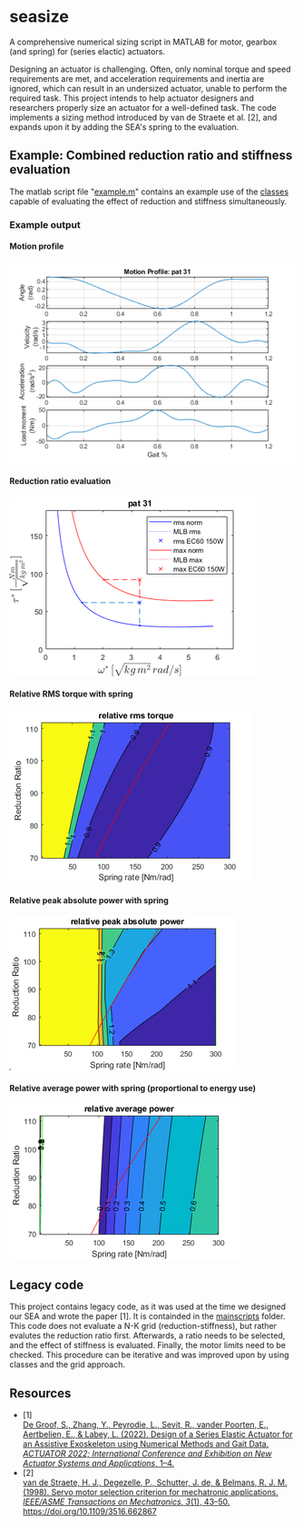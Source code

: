 # seasize
A comprehensive numerical sizing script in MATLAB for motor, gearbox (and spring) for (series elactic) actuators.

Designing an actuator is challenging. Often, only nominal torque and speed requirements are met, and acceleration requirements and inertia are ignored, which can result in an undersized actuator, unable to perform the required task.
This project intends to help actuator designers and researchers properly size an actuator for a well-defined task.
The code implements a sizing method introduced by van de Straete et al. [2], and expands upon it by adding the SEA's spring to the evaluation.

## Example: Combined reduction ratio and stiffness evaluation
The matlab script file "[example.m](https://github.com/sadegroo/seasize/blob/main/oo_scripts/example.m)" contains an example use of the [classes](https://github.com/sadegroo/seasize/tree/main/classes) capable of evaluating the effect of reduction and stiffness simultaneously.

### Example output
#### Motion profile
![Motion profile](https://github.com/sadegroo/seasize/blob/main/figs/gaitprofile31.png)
#### Reduction ratio evaluation
![Reduction ratio evaluation](https://github.com/sadegroo/seasize/blob/main/figs/geareval31.png)
#### Relative RMS torque with spring
![Relative RMS torque with spring](https://github.com/sadegroo/seasize/blob/main/figs/relrmstor31.png)
#### Relative peak absolute power with spring
![Relative peak absolute power with spring](https://github.com/sadegroo/seasize/blob/main/figs/relpkabspow31.png)
#### Relative average power with spring (proportional to energy use)
![Relative average power with spring](https://github.com/sadegroo/seasize/blob/main/figs/relavgpow31.png)

## Legacy code
This project contains legacy code, as it was used at the time we designed our SEA and wrote the paper [1]. It is containded in the [mainscripts](https://github.com/sadegroo/seasize/tree/main/mainscripts) folder. This code does not evaluate a N-K grid (reduction-stiffness), but rather evalutes the reduction ratio first. Afterwards, a ratio needs to be selected, and the effect of stiffness is evaluated. Finally, the motor limits need to be checked. This procedure can be iterative and was improved upon by using classes and the grid approach.

## Resources
- [1] [<div class="csl-entry">De Groof, S., Zhang, Y., Peyrodie, L., Sevit, R., vander Poorten, E., Aertbelien, E., &#38; Labey, L. (2022). Design of a Series Elastic Actuator for an Assistive Exoskeleton using Numerical Methods and Gait Data. <i>ACTUATOR 2022; International Conference and Exhibition on New Actuator Systems and Applications</i>, 1–4.</div>](https://ieeexplore-ieee-org.kuleuven.e-bronnen.be/document/9899227)
- [2] [<div class="csl-entry">van de Straete, H. J., Degezelle, P., Schutter, J. de, &#38; Belmans, R. J. M. (1998). Servo motor selection criterion for mechatronic applications. <i>IEEE/ASME Transactions on Mechatronics</i>, <i>3</i>(1), 43–50. https://doi.org/10.1109/3516.662867</div>](https://ieeexplore-ieee-org.kuleuven.e-bronnen.be/document/662867)



